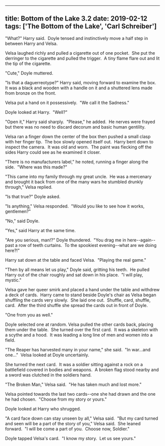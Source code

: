 
---
title: Bottom of the Lake 3.2
date: 2019-02-12
tags: ['The Bottom of the Lake', 'Carl Schreiber']
---

"What?" Harry said.  Doyle tensed and instinctively move a half step in between Harry and Velsa.

Velsa laughed richly and pulled a cigarette out of one pocket.  She put the derringer to the cigarette and pulled the trigger.  A tiny flame flare out and lit the tip of the cigarette.

"Cute," Doyle muttered.

"Is that a daguerreotype?" Harry said, moving forward to examine the box.  It was a black and wooden with a handle on it and a shuttered lens made from bronze on the front.

Velsa put a hand on it possessively.  "We call it the Sadness."

Doyle looked at Harry.  "Well?"

"Open it," Harry said sharply.  "Please," he added.  He nerves were frayed but there was no need to discard decorum and basic human gentility.

Velsa ran a finger down the center of the box then pushed a small clasp  with her finger tip.  The box slowly opened itself out.  Harry bent down to inspect the camera.  It was old and worn.  The paint was flecking off the sides Harry could see as he examined it closer.

"There is no manufacturers label," he noted, running a finger along the side.  "Where was this made?"

"This came into my family through my great uncle.  He was a mercenary and brought it back from one of the many wars he stumbled drunkly through," Velsa replied.

"Is that true?" Doyle asked.

"Is anything," Velsa responded.  "Would you like to see how it works, gentlemen?"

"No," said Doyle.

"Yes," said Harry at the same time.

"Are you serious, man!?" Doyle thundered.  "You drag me in here--again--past a row of teeth curtains.  To the spookiest evening--what are we doing here?!"

Harry sat down at the table and faced Velsa.  "Playing the real game."

"Then by all means let us play," Doyle said, gritting his teeth.  He pulled Harry out of the chair roughly and sat down in his place.  "I will play, mystic."

Velsa gave her queer smirk and placed a hand under the table and withdrew a deck of cards.  Harry came to stand beside Doyle's chair as Velsa began shuffling the cards very slowly.  She laid one out.  Shuffle, card, shuffle, card.  After the third shuffle she spread the cards out in front of Doyle.

"One from you as well."

Doyle selected one at random. Velsa pulled the other cards back, placing them under the table.  She turned over the first card.  It was a skeleton with a scythe and a hood.  It was leading a long line of men and women into a field.

"The Reaper has harvested many in your name," she said.  "In war...and one..."  Velsa looked at Doyle uncertainly.

She turned the next card.  It was a soldier sitting against a rock on a battlefield covered in bodies and weapons.  A broken flag stood nearby and a sword was clutched in the soldiers hand.

"The Broken Man," Velsa said.  "He has taken much and lost more."

Velsa pointed towards the last two cards--one she had drawn and the one he had chosen.  "Choose from my story or yours."

Doyle looked at Harry who shrugged.

"A card face down can stay unseen by all," Velsa said.  "But my card turned and seen will be a part of the story of you," Velsa said.  She leaned forward.  "I will be come a part of you.  Choose now, Soldier."

Doyle tapped Velsa's card.  "I know my story.  Let us see yours."
